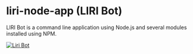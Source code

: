 # liri-node-app (LIRI Bot)

LIRI Bot is a command line application using Node.js and several modules installed using NPM.

[![Liri Bot](http://img.youtube.com/vi/k4QeRQAnSho/0.jpg)](https://www.youtube.com/watch?v=k4QeRQAnSho)

